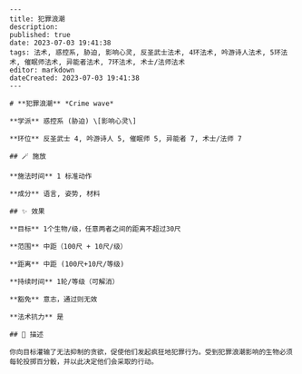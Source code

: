 
    ---
    title: 犯罪浪潮
    description: 
    published: true
    date: 2023-07-03 19:41:38
    tags: 法术, 惑控系, 胁迫, 影响心灵, 反圣武士法术, 4环法术, 吟游诗人法术, 5环法术, 催眠师法术, 异能者法术, 7环法术, 术士/法师法术
    editor: markdown
    dateCreated: 2023-07-03 19:41:38
    ---

    # **犯罪浪潮** *Crime wave*

    **学派** 惑控系 (胁迫) \[影响心灵\] 

    **环位** 反圣武士 4, 吟游诗人 5, 催眠师 5, 异能者 7, 术士/法师 7

    ## 🪄 施放

    **施法时间** 1 标准动作

    **成分** 语言, 姿势, 材料

    ## ✨ 效果 

    **目标** 1个生物/级，任意两者之间的距离不超过30尺 

    **范围** 中距（100尺 + 10尺/级）

    **距离** 中距 (100尺+10尺/等级)  

    **持续时间** 1轮/等级（可解消） 

    **豁免** 意志，通过则无效

    **法术抗力** 是

    ## 📖 描述

    你向目标灌输了无法抑制的贪欲，促使他们发起疯狂地犯罪行为。受到犯罪浪潮影响的生物必须每轮投掷百分骰，并以此决定他们会采取的行动。
    